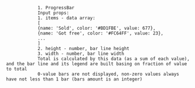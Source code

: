                 1. ProgressBar
                Input props:
                1. items - data array:
                [
                {name: 'Sold', color: '#BD1FBE', value: 677},
                {name: 'Got free', color: '#FC64FF', value: 23},
                ...
                ]
                2. height - number, bar line height
                3. width - number, bar line width
                Total is calculated by this data (as a sum of each value), and the bar line and its legend are built basing on fraction of value to total
                0-value bars are not displayed, non-zero values always have not less than 1 bar (bars amount is an integer)